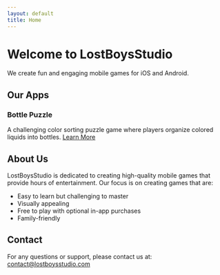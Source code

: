 ```yaml
---
layout: default
title: Home
---
```


# Welcome to LostBoysStudio

We create fun and engaging mobile games for iOS and Android.

## Our Apps

### Bottle Puzzle
A challenging color sorting puzzle game where players organize colored liquids into bottles.
[Learn More](/apps/bottle-puzzle/)

## About Us

LostBoysStudio is dedicated to creating high-quality mobile games that provide hours of entertainment. Our focus is on creating games that are:
- Easy to learn but challenging to master
- Visually appealing
- Free to play with optional in-app purchases
- Family-friendly

## Contact

For any questions or support, please contact us at:
contact@lostboysstudio.com 